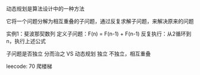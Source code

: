 动态规划是算法设计中的一种方法

它将一个问题分解为相互重叠的子问题，通过反复求解子问题，来解决原来的问题

实例1：斐波那契数列
定义子问题：F(n) = F(n-1) + F(n-1)
反复执行：从2循环到n，执行上述公式

子问题是否独立
分而治之 VS 动态规划
  独立      不独立，相互重叠


leecode:
70 爬楼梯
